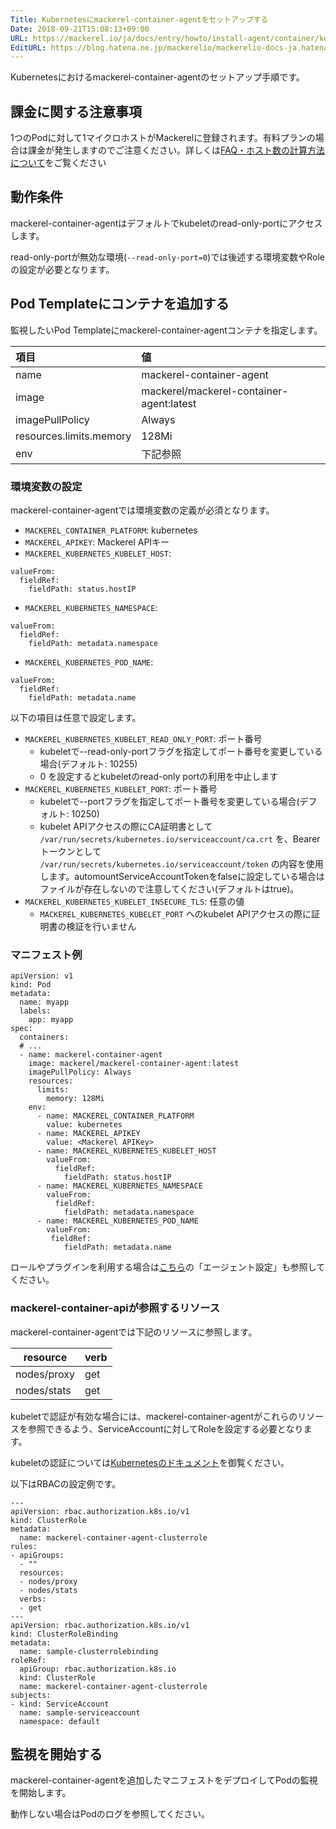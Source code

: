 ```yaml
---
Title: Kubernetesにmackerel-container-agentをセットアップする
Date: 2018-09-21T15:08:13+09:00
URL: https://mackerel.io/ja/docs/entry/howto/install-agent/container/kubernetes
EditURL: https://blog.hatena.ne.jp/mackerelio/mackerelio-docs-ja.hatenablog.mackerel.io/atom/entry/10257846132636177807
---
```


Kubernetesにおけるmackerel-container-agentのセットアップ手順です。

## 課金に関する注意事項

1つのPodに対して1マイクロホストがMackerelに登録されます。有料プランの場合は課金が発生しますのでご注意ください。詳しくは[FAQ・ホスト数の計算方法について](https://support.mackerel.io/hc/ja/articles/360039702912-%E3%83%9B%E3%82%B9%E3%83%88%E6%95%B0%E3%81%AE%E8%A8%88%E7%AE%97%E6%96%B9%E6%B3%95%E3%81%AB%E3%81%A4%E3%81%84%E3%81%A6)をご覧ください

## 動作条件

mackerel-container-agentはデフォルトでkubeletのread-only-portにアクセスします。

read-only-portが無効な環境(`--read-only-port=0`)では後述する環境変数やRoleの設定が必要となります。

## Pod Templateにコンテナを追加する

監視したいPod Templateにmackerel-container-agentコンテナを指定します。


| 項目 | 値 |
| :-- | :-- |
| name | mackerel-container-agent |
| image |  mackerel/mackerel-container-agent:latest |
| imagePullPolicy| Always |
| resources.limits.memory | 128Mi |
| env | 下記参照 |

### 環境変数の設定

mackerel-container-agentでは環境変数の定義が必須となります。

- `MACKEREL_CONTAINER_PLATFORM`: kubernetes
- `MACKEREL_APIKEY`: Mackerel APIキー
- `MACKEREL_KUBERNETES_KUBELET_HOST`:
```
valueFrom:
  fieldRef:
    fieldPath: status.hostIP
```
- `MACKEREL_KUBERNETES_NAMESPACE`:
```
valueFrom:
  fieldRef:
    fieldPath: metadata.namespace
```
- `MACKEREL_KUBERNETES_POD_NAME`:
```
valueFrom:
  fieldRef:
    fieldPath: metadata.name
```

以下の項目は任意で設定します。

- `MACKEREL_KUBERNETES_KUBELET_READ_ONLY_PORT`: ポート番号
  - kubeletで--read-only-portフラグを指定してポート番号を変更している場合(デフォルト: 10255)
  - 0 を設定するとkubeletのread-only portの利用を中止します
- `MACKEREL_KUBERNETES_KUBELET_PORT`: ポート番号
  - kubeletで--portフラグを指定してポート番号を変更している場合(デフォルト: 10250)
  - kubelet APIアクセスの際にCA証明書として `/var/run/secrets/kubernetes.io/serviceaccount/ca.crt` を、Bearerトークンとして `/var/run/secrets/kubernetes.io/serviceaccount/token` の内容を使用します。automountServiceAccountTokenをfalseに設定している場合はファイルが存在しないので注意してください(デフォルトはtrue)。
- `MACKEREL_KUBERNETES_KUBELET_INSECURE_TLS`: 任意の値
  - `MACKEREL_KUBERNETES_KUBELET_PORT` へのkubelet APIアクセスの際に証明書の検証を行いません

### マニフェスト例

```
apiVersion: v1
kind: Pod
metadata:
  name: myapp
  labels:
    app: myapp
spec:
  containers:
  # ...
  - name: mackerel-container-agent
    image: mackerel/mackerel-container-agent:latest
    imagePullPolicy: Always
    resources:
      limits:
        memory: 128Mi
    env:
      - name: MACKEREL_CONTAINER_PLATFORM
        value: kubernetes
      - name: MACKEREL_APIKEY
        value: <Mackerel APIKey>
      - name: MACKEREL_KUBERNETES_KUBELET_HOST
        valueFrom:
          fieldRef:
            fieldPath: status.hostIP
      - name: MACKEREL_KUBERNETES_NAMESPACE
        valueFrom:
          fieldRef:
            fieldPath: metadata.namespace
      - name: MACKEREL_KUBERNETES_POD_NAME
        valueFrom:
         fieldRef:
            fieldPath: metadata.name
```

ロールやプラグインを利用する場合は[こちら](https://mackerel.io/ja/docs/entry/howto/container-agent)の「エージェント設定」も参照してください。

### mackerel-container-apiが参照するリソース

mackerel-container-agentでは下記のリソースに参照します。

| resource    | verb |
| ----------- | ---- |
| nodes/proxy | get  |
| nodes/stats | get  |

kubeletで認証が有効な場合には、mackerel-container-agentがこれらのリソースを参照できるよう、ServiceAccountに対してRoleを設定する必要となります。

kubeletの認証については[Kubernetesのドキュメント](https://kubernetes.io/docs/reference/command-line-tools-reference/kubelet-authentication-authorization/)を御覧ください。

以下はRBACの設定例です。

```
---
apiVersion: rbac.authorization.k8s.io/v1
kind: ClusterRole
metadata:
  name: mackerel-container-agent-clusterrole
rules:
- apiGroups:
  - ""
  resources:
  - nodes/proxy
  - nodes/stats
  verbs:
  - get
---
apiVersion: rbac.authorization.k8s.io/v1
kind: ClusterRoleBinding
metadata:
  name: sample-clusterrolebinding
roleRef:
  apiGroup: rbac.authorization.k8s.io
  kind: ClusterRole
  name: mackerel-container-agent-clusterrole
subjects:
- kind: ServiceAccount
  name: sample-serviceaccount
  namespace: default
```

## 監視を開始する

mackerel-container-agentを追加したマニフェストをデプロイしてPodの監視を開始します。

動作しない場合はPodのログを参照してください。
